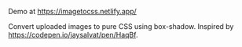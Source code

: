 Demo at https://imagetocss.netlify.app/

Convert uploaded images to pure CSS using box-shadow. Inspired by https://codepen.io/jaysalvat/pen/HaqBf.
